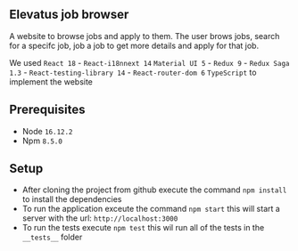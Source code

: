 ## Elevatus job browser
A website to browse jobs and apply to them.
The user brows jobs, search for a specifc job, job a job to get more details and apply for that job.

We used  `React 18` - `React-i18nnext 14` `Material UI 5` - `Redux 9` - `Redux Saga 1.3` - `React-testing-library 14` - `React-router-dom 6` `TypeScript` to implement the website


## Prerequisites
- Node `16.12.2`
- Npm `8.5.0`

## Setup
- After cloning the project from github execute the command `npm install` to install the dependencies
- To run the application exceute the command `npm start` this will start a server with the url:  `http://localhost:3000`
- To run the tests execute `npm test` this wil run all of the tests in the `__tests__` folder